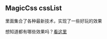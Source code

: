 ## MagicCss cssList

里面集合了各种最新技术，实现了一些好玩的效果

想知道都有哪些效果吗？[看这里]( https://002301.github.io/MagicCss/demo/index.html)